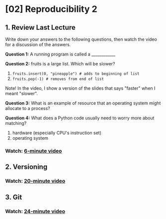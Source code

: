 # [02] Reproducibility 2

## 1. Review Last Lecture

Write down your answers to the following questions, then watch the
video for a discussion of the answers.

**Question 1:** A running program is called a ____________

**Question 2:** fruits is a large list.  Which will be slower?
1. ```fruits.insert(0, "pineapple") # adds to beginning of list```
2. ```fruits.pop(-1) # removes from end of list```

Note!  In the video, I show a version of the slides that says "faster"
when I meant "slower".

**Question 3:** What is an example of resource that an operating system might allocate to a process?

**Question 4:** What does a Python code usually need to worry more about matching?
1. hardware (especially CPU's instruction set)
2. operating system

### Watch: [6-minute video](https://youtu.be/Wt95WcBRp7M)

## 2. Versioning

### Watch: [20-minute video](https://youtu.be/AHaXlYHyUuU)

## 3. Git

### Watch: [24-minute video](https://youtu.be/Vnl8NU41l9w)
